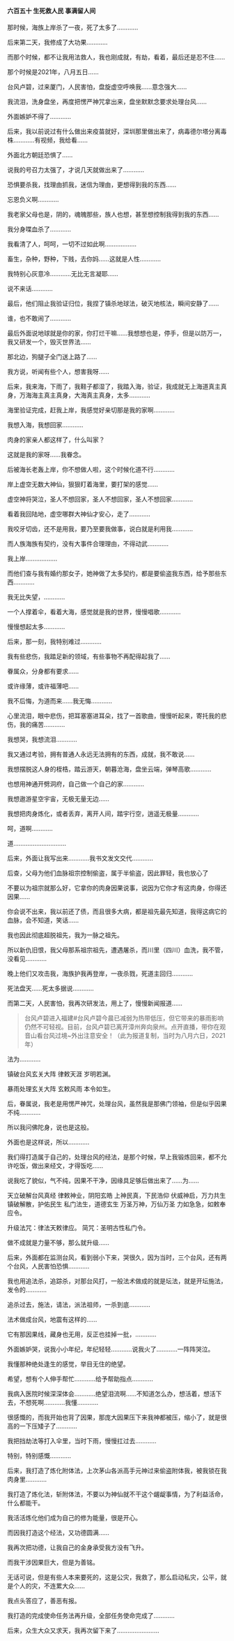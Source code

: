 #### 六百五十 生死救人民 事满留人间

那时候，海族上岸杀了一夜，死了太多了…………

后来第二天，我修成了大功果…………

而那个时候，都不让我用法救人，我也刚成就，有劫，看着，最后还是忍不住……

那个时候是2021年，八月五日……

台风卢碧，过来厦门，人民害怕，盘旋虚空呼唤我……意念强大……

我流泪，洗身盘坐，再度把愣严神咒拿出来，盘坐默默念要求处理台风……

外面嫉妒不得了…………

后来，我以前说过有什么做出来疫苗就好，深圳那里做出来了，病毒德尔塔分离毒株…………有视频，我给看……

外面北方朝廷恐惧了……

说我的号召力太强了，才说几天就做出来了…………

恐惧要杀我，找理由抓我，迷信为理由，更想得到我的东西……

忘恩负义啊…………

我老家父母也是，阴的，魂魄那些，族人也想，甚至想控制我得到我的东西……

我分身喋血杀了…………

我看清了人，呵呵，一切不过如此啊………………

畜生，杂种，野种，下贱，去你妈……这就是人性…………

我特别心灰意冷…………无比无言凝耶……

说不来话…………

最后，他们阻止我验证归位，我捏了镇杀地球法，破灭地核法，瞬间安静了……

谁，也不敢闹了…………

最后外面说地球就是你的家，你打烂干嘛……我想想也是，停手，但是以防万一，我又研发一个，毁灭世界法……

那北边，狗腿子全门送上路了……

我方说，听闻有些个人，想害我呀……

后来，我来海，下雨了，我鞋子都湿了，我踏入海，验证，我成就无上海道真主真身，万海海主真主真身，大海真主真身，太多…………


海里验证完成，赶我上岸，我感觉好亲切那是我的家啊…………

我想入海，我想回家…………

肉身的家亲人都这样了，什么叫家？

这就是我的家呀……我眷念。

后被海长老轰上岸，你不想做人啦，这个时候化道不行…………

岸上虚空无数大神仙，狠狠盯着海里，要打架的感觉……

虚空神将哭泣，圣人不想回家，圣人不想回家，圣人不想回家…………

看着我回陆地，虚空哪群大神仙才安心，走了…………

我咬牙切齿，还不是用我，要乃至要我做事，说白就是利用我…………

而人族海族有契约，没有大事件合理理由，不得动武…………

我上岸………………

而他们查与我有婚约那女子，她神做了太多契约，都是要偷盗我东西，给予那些东西…………

我无比失望，…………


一个人撑着伞，看着大海，感觉就是我的世界，慢慢唱歌…………

慢慢想起太多…………

后来，那一刻，我特别难过…………

我有些悲伤，我踏足新的领域，有些事物不再配得起我了……

眷属众，分身都有要求……

或许缘薄，或许福薄吧……

我不后悔，为道而来……我无悔…………

心里流泪，眼中悲伤，把耳塞塞进耳朵，找了一首歌曲，慢慢听起来，寄托我的悲伤，我的痛苦…………

我想哭，我想流泪…………

我又通过考验，拥有普通人永远无法拥有的东西，成就，我不敢说……

我想摆脱这人身的桎梏，踏云游天，朝暮沧海，盘坐云端，弹琴高歌…………

也想用神通开劈洞府，自己做一个自己的家…………

我想遨游星空宇宙，无极无量无边……

我想把肉身炼化，或者丢弃，离开人间，踏宇行空，逍遥无极量…………

呵，道啊…………

道…………………………

后来，外面让我写出来…………我书文发文交代…………

后查，父母为他们血脉祖宗控制偷盗，属于半偷盗，因此罪轻，我也放心了

不要以为祖宗就那么好，它拿你的肉身因果说事，说因为它你才有这肉身，你得还因果……

你会说不出来，我以前还了债，而且很多大病，都是祖先最先知道，我得这病它的血脉，会不知道，笑话……

我也因此彻底超脱祖先，我为一脉之祖先。

所以新仇旧恨，我父母那系祖宗祖先，遭遇屠杀，而川里（四川）血洗，我不管，没看见…………

晚上他们又攻击我，海族护我再登岸，一夜杀戮，死道主回归…………

死法盘天……死太多据说…………

而第二天，人民害怕，我再次研发法，用上了，慢慢新闻报道……


>台风卢碧进入福建#台风卢碧今晨已减弱为热带低压，但它带来的暴雨影响仍然不可轻视。目前，台风卢碧已离开漳州奔向泉州。点开直播，带你在观音山看台风过境~外出注意安全！（此为报道复制，当时为八月六日，2021年）

法为…………

镇破台风玄关大阵
律敕天涯
岁明若渊。

暴雨处理玄关大阵
玄敕风雨
本令如生。


后，眷属说，我老是用愣严神咒，处理台风，虽然我是那佛门领袖，但是似乎因果不纯…………

所以我问佛陀身，说也是这般。

外面也是这样说，所以…………

我们得打造属于自己的，处理台风的经法，是那个时候，早上我锻炼回来，都不允许吃饭，做出来经文，才得饭吃……

说我吃了貌似，气不纯，因果不干净，因缘具足够后做出来了……为……

天立破解台风真经
律敕神业，阴阳玄皓
上神民真，下民浩仰
伏威神启，万力共生
镇破解散，护佑民生
私门法生，道德玄生
万圣万神，万仙万圣
力如急急，如敕奉应令。

升级法咒：律法天敕律应。
简咒：圣明古性私门令。

做不成就是力量不够，那么就升级……

后来，外面都在监测台风，看到弱小下来，哭很久，因为当时，三个台风，还有两个台风，人民害怕恐惧…………

我也用追法杀，追踪杀，对那台风打，一般法术做成的就是坛法，就是开坛施法，发令的…………

追杀过去，施法，请法，派法祖师，一杀到底…………

法术做成台风，地震有这样的……

它有那因果线，藏身也无用，反正也挂掉一批，…………


外面嫉妒哭，说我小小年纪，年纪轻轻…………说我火了…………一阵阵哭泣。

我懂那种绝处逢生的感觉，举目无住的绝望。

希望，想有个人伸手帮忙…………给予帮助指点…………

我病入医院时候深深体会…………绝望泪流啊……不知道怎么办，想活着，想活下去，不想死啊…………我懂…………

很感慨的，而我开始也背了因果，那庞大因果压下来我神都被压，缩小了，就是很高的一下压矮子了…………

我把挡劫法等打入伞里，当时下雨，慢慢扛过去…………

特别，特别感慨…………

后来，我打造了炼化附体法，上次茅山各派高手元神过来偷盗附体我，被我锁在我肉身里…………

我打造了炼化法，斩附体法，不要以为神仙就不干这个龌龊事情，为了利益活命，什么都能干。

我活活炼化他们成为自己的修为能量，很是开心。

而因我打造这个经法，又功德圆满……

我再次把功德，让我自己的金身承受我方没有飞升。

而我干涉因果巨大，但是为善铭。

无话可说，但是有些人本来要死的，这是公灾，我救了，那么启动私灾，公平，就是个人的灾，不连累大众……

我点头答应了，善恶有报。

我打造的完成使命任务法再升级，全部任务使命完成了…………

后来，众生大众又求天，我再次留下来了……………………

